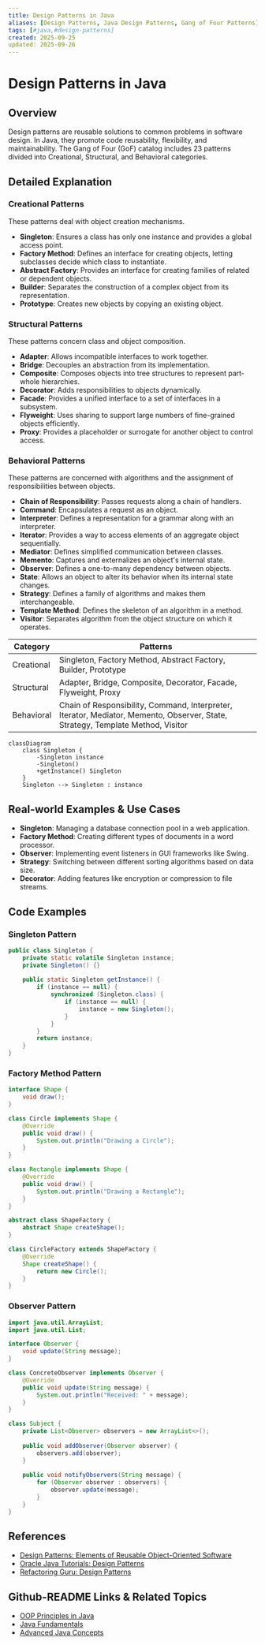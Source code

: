 ```yaml
---
title: Design Patterns in Java
aliases: [Design Patterns, Java Design Patterns, Gang of Four Patterns]
tags: [#java,#design-patterns]
created: 2025-09-25
updated: 2025-09-26
---
```


# Design Patterns in Java

## Overview

Design patterns are reusable solutions to common problems in software design. In Java, they promote code reusability, flexibility, and maintainability. The Gang of Four (GoF) catalog includes 23 patterns divided into Creational, Structural, and Behavioral categories.

## Detailed Explanation

### Creational Patterns
These patterns deal with object creation mechanisms.

- **Singleton**: Ensures a class has only one instance and provides a global access point.
- **Factory Method**: Defines an interface for creating objects, letting subclasses decide which class to instantiate.
- **Abstract Factory**: Provides an interface for creating families of related or dependent objects.
- **Builder**: Separates the construction of a complex object from its representation.
- **Prototype**: Creates new objects by copying an existing object.

### Structural Patterns
These patterns concern class and object composition.

- **Adapter**: Allows incompatible interfaces to work together.
- **Bridge**: Decouples an abstraction from its implementation.
- **Composite**: Composes objects into tree structures to represent part-whole hierarchies.
- **Decorator**: Adds responsibilities to objects dynamically.
- **Facade**: Provides a unified interface to a set of interfaces in a subsystem.
- **Flyweight**: Uses sharing to support large numbers of fine-grained objects efficiently.
- **Proxy**: Provides a placeholder or surrogate for another object to control access.

### Behavioral Patterns
These patterns are concerned with algorithms and the assignment of responsibilities between objects.

- **Chain of Responsibility**: Passes requests along a chain of handlers.
- **Command**: Encapsulates a request as an object.
- **Interpreter**: Defines a representation for a grammar along with an interpreter.
- **Iterator**: Provides a way to access elements of an aggregate object sequentially.
- **Mediator**: Defines simplified communication between classes.
- **Memento**: Captures and externalizes an object's internal state.
- **Observer**: Defines a one-to-many dependency between objects.
- **State**: Allows an object to alter its behavior when its internal state changes.
- **Strategy**: Defines a family of algorithms and makes them interchangeable.
- **Template Method**: Defines the skeleton of an algorithm in a method.
- **Visitor**: Separates algorithm from the object structure on which it operates.

| Category       | Patterns                                                                 |
|----------------|--------------------------------------------------------------------------|
| Creational     | Singleton, Factory Method, Abstract Factory, Builder, Prototype         |
| Structural     | Adapter, Bridge, Composite, Decorator, Facade, Flyweight, Proxy         |
| Behavioral     | Chain of Responsibility, Command, Interpreter, Iterator, Mediator, Memento, Observer, State, Strategy, Template Method, Visitor |

```mermaid
classDiagram
    class Singleton {
        -Singleton instance
        -Singleton()
        +getInstance() Singleton
    }
    Singleton --> Singleton : instance
```

## Real-world Examples & Use Cases

- **Singleton**: Managing a database connection pool in a web application.
- **Factory Method**: Creating different types of documents in a word processor.
- **Observer**: Implementing event listeners in GUI frameworks like Swing.
- **Strategy**: Switching between different sorting algorithms based on data size.
- **Decorator**: Adding features like encryption or compression to file streams.

## Code Examples

### Singleton Pattern
```java
public class Singleton {
    private static volatile Singleton instance;
    private Singleton() {}
    
    public static Singleton getInstance() {
        if (instance == null) {
            synchronized (Singleton.class) {
                if (instance == null) {
                    instance = new Singleton();
                }
            }
        }
        return instance;
    }
}
```

### Factory Method Pattern
```java
interface Shape {
    void draw();
}

class Circle implements Shape {
    @Override
    public void draw() {
        System.out.println("Drawing a Circle");
    }
}

class Rectangle implements Shape {
    @Override
    public void draw() {
        System.out.println("Drawing a Rectangle");
    }
}

abstract class ShapeFactory {
    abstract Shape createShape();
}

class CircleFactory extends ShapeFactory {
    @Override
    Shape createShape() {
        return new Circle();
    }
}
```

### Observer Pattern
```java
import java.util.ArrayList;
import java.util.List;

interface Observer {
    void update(String message);
}

class ConcreteObserver implements Observer {
    @Override
    public void update(String message) {
        System.out.println("Received: " + message);
    }
}

class Subject {
    private List<Observer> observers = new ArrayList<>();
    
    public void addObserver(Observer observer) {
        observers.add(observer);
    }
    
    public void notifyObservers(String message) {
        for (Observer observer : observers) {
            observer.update(message);
        }
    }
}
```

## References

- [Design Patterns: Elements of Reusable Object-Oriented Software](https://www.amazon.com/Design-Patterns-Elements-Reusable-Object-Oriented/dp/0201633612)
- [Oracle Java Tutorials: Design Patterns](https://docs.oracle.com/javase/tutorial/java/concepts/)
- [Refactoring Guru: Design Patterns](https://refactoring.guru/design-patterns)

## Github-README Links & Related Topics

- [OOP Principles in Java](../oop-principles-in-java/README.md)
- [Java Fundamentals](../java-fundamentals/README.md)
- [Advanced Java Concepts](../java/advanced-java-concepts/README.md)